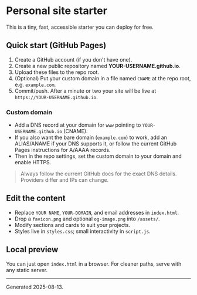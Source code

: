 # Personal site starter

This is a tiny, fast, accessible starter you can deploy for free.

## Quick start (GitHub Pages)

1) Create a GitHub account (if you don't have one).
2) Create a new public repository named **YOUR-USERNAME.github.io**.
3) Upload these files to the repo root.
4) (Optional) Put your custom domain in a file named `CNAME` at the repo root, e.g. `example.com`.
5) Commit/push. After a minute or two your site will be live at `https://YOUR-USERNAME.github.io`.

### Custom domain
- Add a DNS record at your domain for `www` pointing to `YOUR-USERNAME.github.io` (CNAME).
- If you also want the bare domain (`example.com`) to work, add an ALIAS/ANAME if your DNS supports it, or follow the current GitHub Pages instructions for A/AAAA records.
- Then in the repo settings, set the custom domain to your domain and enable HTTPS.

> Always follow the current GitHub docs for the exact DNS details. Providers differ and IPs can change.

## Edit the content

- Replace `YOUR NAME`, `YOUR-DOMAIN`, and email addresses in `index.html`.
- Drop a `favicon.png` and optional `og-image.png` into `/assets/`.
- Modify sections and cards to suit your projects.
- Styles live in `styles.css`; small interactivity in `script.js`.

## Local preview

You can just open `index.html` in a browser. For cleaner paths, serve with any static server.

---
Generated 2025-08-13.

